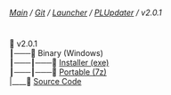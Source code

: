 ﻿###### [Main](https://pikakid98.github.io) / [Git](https://git-pikakid98.github.io) / [Launcher](https://git-pikakid98.github.io/launcher) / [PLUpdater](https://git-pikakid98.github.io/launcher/plupdater) / v2.0.1
<h1></h1>

📂 v2.0.1
\
┃───📂 Binary (Windows)
\
┃───┃───📄 [Installer (exe)](https://github.com/Git-Pikakid98/pikakid98-launcher-updater/releases/download/v2.0.1/PLUpdater.Installer.exe)
\
┃───┃───📄 [Portable (7z)](https://github.com/Git-Pikakid98/pikakid98-launcher-updater/releases/download/v2.0.1/PLUpdater.7z)
\
|____📄 [Source Code](https://github.com/Git-Pikakid98/pikakid98-launcher-updater/archive/refs/tags/v2.0.1.zip)

